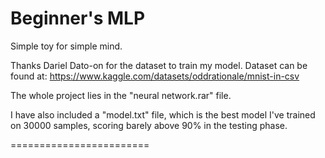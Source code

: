 # Beginner's MLP
Simple toy for simple mind.

Thanks Dariel Dato-on for the dataset to train my model. Dataset can be found at: https://www.kaggle.com/datasets/oddrationale/mnist-in-csv

The whole project lies in the "neural network.rar" file.

I have also included a "model.txt" file, which is the best model I've trained on 30000 samples, scoring barely above 90% in the testing phase.

======================== 
